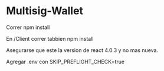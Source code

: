 # Multisig-Wallet

Correr npm install

En /Client correr tabbien npm install

Asegurarse que este la version de react 4.0.3 y no mas nueva.

Agregar .env con SKIP_PREFLIGHT_CHECK=true

